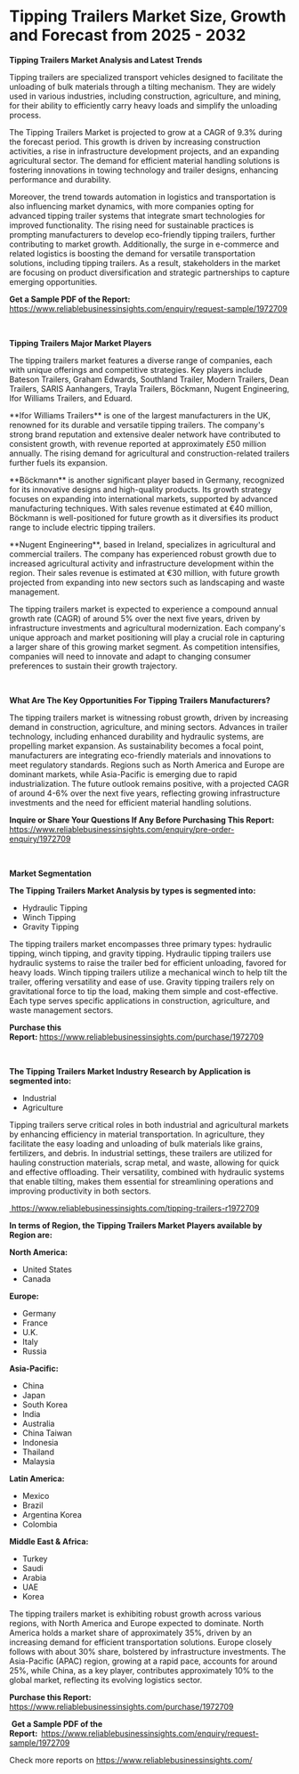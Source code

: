 <p><h1>Tipping Trailers Market Size, Growth and Forecast from 2025 - 2032</h1></p><p><strong>Tipping Trailers Market Analysis and Latest Trends</strong></p>
<p><p>Tipping trailers are specialized transport vehicles designed to facilitate the unloading of bulk materials through a tilting mechanism. They are widely used in various industries, including construction, agriculture, and mining, for their ability to efficiently carry heavy loads and simplify the unloading process.</p><p>The Tipping Trailers Market is projected to grow at a CAGR of 9.3% during the forecast period. This growth is driven by increasing construction activities, a rise in infrastructure development projects, and an expanding agricultural sector. The demand for efficient material handling solutions is fostering innovations in towing technology and trailer designs, enhancing performance and durability.</p><p>Moreover, the trend towards automation in logistics and transportation is also influencing market dynamics, with more companies opting for advanced tipping trailer systems that integrate smart technologies for improved functionality. The rising need for sustainable practices is prompting manufacturers to develop eco-friendly tipping trailers, further contributing to market growth. Additionally, the surge in e-commerce and related logistics is boosting the demand for versatile transportation solutions, including tipping trailers. As a result, stakeholders in the market are focusing on product diversification and strategic partnerships to capture emerging opportunities.</p></p>
<p><strong>Get a Sample PDF of the Report:&nbsp;</strong> <a href="https://www.reliablebusinessinsights.com/enquiry/request-sample/1972709?utm_campaign=2534&utm_medium=2&utm_source=Github&utm_content=ia&utm_term=10042025&utm_id=tipping-trailers">https://www.reliablebusinessinsights.com/enquiry/request-sample/1972709</a></p>
<p>&nbsp;</p>
<p><strong>Tipping Trailers Major Market Players</strong></p>
<p><p>The tipping trailers market features a diverse range of companies, each with unique offerings and competitive strategies. Key players include Bateson Trailers, Graham Edwards, Southland Trailer, Modern Trailers, Dean Trailers, SARIS Aanhangers, Trayla Trailers, Böckmann, Nugent Engineering, Ifor Williams Trailers, and Eduard.</p><p>**Ifor Williams Trailers** is one of the largest manufacturers in the UK, renowned for its durable and versatile tipping trailers. The company's strong brand reputation and extensive dealer network have contributed to consistent growth, with revenue reported at approximately £50 million annually. The rising demand for agricultural and construction-related trailers further fuels its expansion.</p><p>**Böckmann** is another significant player based in Germany, recognized for its innovative designs and high-quality products. Its growth strategy focuses on expanding into international markets, supported by advanced manufacturing techniques. With sales revenue estimated at €40 million, Böckmann is well-positioned for future growth as it diversifies its product range to include electric tipping trailers.</p><p>**Nugent Engineering**, based in Ireland, specializes in agricultural and commercial trailers. The company has experienced robust growth due to increased agricultural activity and infrastructure development within the region. Their sales revenue is estimated at €30 million, with future growth projected from expanding into new sectors such as landscaping and waste management.</p><p>The tipping trailers market is expected to experience a compound annual growth rate (CAGR) of around 5% over the next five years, driven by infrastructure investments and agricultural modernization. Each company's unique approach and market positioning will play a crucial role in capturing a larger share of this growing market segment. As competition intensifies, companies will need to innovate and adapt to changing consumer preferences to sustain their growth trajectory.</p></p>
<p>&nbsp;</p>
<p><strong>What Are The Key Opportunities For Tipping Trailers Manufacturers?</strong></p>
<p><p>The tipping trailers market is witnessing robust growth, driven by increasing demand in construction, agriculture, and mining sectors. Advances in trailer technology, including enhanced durability and hydraulic systems, are propelling market expansion. As sustainability becomes a focal point, manufacturers are integrating eco-friendly materials and innovations to meet regulatory standards. Regions such as North America and Europe are dominant markets, while Asia-Pacific is emerging due to rapid industrialization. The future outlook remains positive, with a projected CAGR of around 4-6% over the next five years, reflecting growing infrastructure investments and the need for efficient material handling solutions.</p></p>
<p><strong>Inquire or Share Your Questions If Any Before Purchasing This Report:</strong> <a href="https://www.reliablebusinessinsights.com/enquiry/pre-order-enquiry/1972709?utm_campaign=2534&utm_medium=2&utm_source=Github&utm_content=ia&utm_term=10042025&utm_id=tipping-trailers">https://www.reliablebusinessinsights.com/enquiry/pre-order-enquiry/1972709</a></p>
<p>&nbsp;</p>
<p><strong>Market Segmentation</strong></p>
<p><strong>The Tipping Trailers Market Analysis by types is segmented into:</strong></p>
<p><ul><li>Hydraulic Tipping</li><li>Winch Tipping</li><li>Gravity Tipping</li></ul></p>
<p><p>The tipping trailers market encompasses three primary types: hydraulic tipping, winch tipping, and gravity tipping. Hydraulic tipping trailers use hydraulic systems to raise the trailer bed for efficient unloading, favored for heavy loads. Winch tipping trailers utilize a mechanical winch to help tilt the trailer, offering versatility and ease of use. Gravity tipping trailers rely on gravitational force to tip the load, making them simple and cost-effective. Each type serves specific applications in construction, agriculture, and waste management sectors.</p></p>
<p><strong>Purchase this Report:&nbsp;</strong><a href="https://www.reliablebusinessinsights.com/purchase/1972709?utm_campaign=2534&utm_medium=2&utm_source=Github&utm_content=ia&utm_term=10042025&utm_id=tipping-trailers">https://www.reliablebusinessinsights.com/purchase/1972709</a></p>
<p>&nbsp;</p>
<p><strong>The Tipping Trailers Market Industry Research by Application is segmented into:</strong></p>
<p><ul><li>Industrial</li><li>Agriculture</li></ul></p>
<p><p>Tipping trailers serve critical roles in both industrial and agricultural markets by enhancing efficiency in material transportation. In agriculture, they facilitate the easy loading and unloading of bulk materials like grains, fertilizers, and debris. In industrial settings, these trailers are utilized for hauling construction materials, scrap metal, and waste, allowing for quick and effective offloading. Their versatility, combined with hydraulic systems that enable tilting, makes them essential for streamlining operations and improving productivity in both sectors.</p></p>
<p><a href="https://www.reliablebusinessinsights.com/tipping-trailers-r1972709?utm_campaign=2534&utm_medium=2&utm_source=Github&utm_content=ia&utm_term=10042025&utm_id=tipping-trailers">&nbsp;https://www.reliablebusinessinsights.com/tipping-trailers-r1972709</a></p>
<p><strong>In terms of Region, the Tipping Trailers Market Players available by Region are:</strong></p>
<p>
    <p> <strong> North America: </strong>
        <ul>
            <li>United States</li>
            <li>Canada</li>
        </ul>
        </p> 
    <p> <strong> Europe: </strong>
        <ul>
            <li>Germany</li>
            <li>France</li>
            <li>U.K.</li>
            <li>Italy</li>
            <li>Russia</li>
        </ul>
        </p> 
    <p> <strong> Asia-Pacific: </strong>
        <ul>
            <li>China</li>
            <li>Japan</li>
            <li>South Korea</li>
            <li>India</li>
            <li>Australia</li>
            <li>China Taiwan</li>
            <li>Indonesia</li>
            <li>Thailand</li>
            <li>Malaysia</li>
        </ul>
        </p> 
    <p> <strong> Latin America: </strong>
        <ul>
            <li>Mexico</li>
            <li>Brazil</li>
            <li>Argentina Korea</li>
            <li>Colombia</li>
        </ul>
        </p> 
    <p> <strong> Middle East & Africa: </strong>
        <ul>
            <li>Turkey</li>
            <li>Saudi</li>
            <li>Arabia</li>
            <li>UAE</li>
            <li>Korea</li>
        </ul>
    </p>
    </p>
<p><p>The tipping trailers market is exhibiting robust growth across various regions, with North America and Europe expected to dominate. North America holds a market share of approximately 35%, driven by an increasing demand for efficient transportation solutions. Europe closely follows with about 30% share, bolstered by infrastructure investments. The Asia-Pacific (APAC) region, growing at a rapid pace, accounts for around 25%, while China, as a key player, contributes approximately 10% to the global market, reflecting its evolving logistics sector.</p></p>
<p><strong>Purchase this Report: </strong><a href="https://www.reliablebusinessinsights.com/purchase/1972709?utm_campaign=2534&utm_medium=2&utm_source=Github&utm_content=ia&utm_term=10042025&utm_id=tipping-trailers">https://www.reliablebusinessinsights.com/purchase/1972709</a></p>
<p>&nbsp;<strong>Get a Sample PDF of the Report:&nbsp;&nbsp;</strong><a href="https://www.reliablebusinessinsights.com/enquiry/request-sample/1972709?utm_campaign=2534&utm_medium=2&utm_source=Github&utm_content=ia&utm_term=10042025&utm_id=tipping-trailers">https://www.reliablebusinessinsights.com/enquiry/request-sample/1972709</a></p>
<p><strong></strong></p>
<p>Check more reports on <a href="https://www.reliablebusinessinsights.com/?utm_campaign=2534&utm_medium=2&utm_source=Github&utm_content=ia&utm_term=10042025&utm_id=tipping-trailers">https://www.reliablebusinessinsights.com/</a></p>